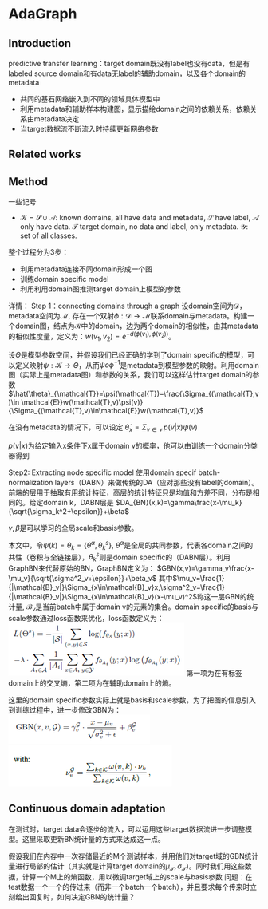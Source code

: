 # AdaGraph

## Introduction
predictive transfer learning：target domain既没有label也没有data，但是有labeled source domain和有data无label的辅助domain，以及各个domain的metadata

- 共同的基石网络嵌入到不同的领域具体模型中
- 利用metadata和辅助样本构建图，显示描绘domain之间的依赖关系，依赖关系由metadata决定
- 当target数据流不断流入时持续更新网络参数
## Related works

## Method
一些记号
- $\mathcal{K}=\mathcal{S}\cup\mathcal{A}$: known domains, all have data and metadata, $\mathcal{S}$ have label, $\mathcal{A}$ only have data. $\mathcal{T}$ target domain, no data and label, only metadata. $\mathcal{Y}$: set of all classes.

整个过程分为3步：
- 利用metadata连接不同domain形成一个图
- 训练domain specific model
- 利用利用domain图推测target domain上模型的参数


详情：
Step 1：connecting domains through a graph
设domain空间为$\mathcal{D}$，metadata空间为$\mathcal{M}$, 存在一个双射$\phi:\mathcal{D}\rightarrow\mathcal{M}$联系domain与metadata。构建一个domain图，结点为$\mathcal{K}$中的domain，边为两个domain的相似性，由其metadata的相似性度量，定义为：$w(v_1,v_2)=e^{-d(\phi(v_1),\phi(v_2))}$。

设$\Theta$是模型参数空间，并假设我们已经正确的学到了domain specific的模型，可以定义映射$\psi:\mathcal{K}\rightarrow\Theta$，从而$\psi o \phi^{-1}$是metadata到模型参数的映射。利用domain图（实际上是metadata图）和参数的关系，我们可以这样估计target domain的参数
$\hat{\theta}_{\mathcal{T}}=\psi(\mathcal{T})=\frac{\Sigma_{(\mathcal{T},v)\in \mathcal{E}}w(\mathcal{T},v)\psi(v)}{\Sigma_{(\mathcal{T},v)\in\mathcal{E}}w(\mathcal{T},v)}$

在没有metadata的情况下，可以设定
$\hat{\theta}_x=\Sigma_{v\in\mathcal{V}}p(v|x)\psi(v)$

$p(v|x)$为给定输入x条件下x属于domain v的概率，他可以由训练一个domain分类器得到

Step2: Extracting node specific model
使用domain specif batch-normalization layers（DABN）来做传统的DA（应对那些没有label的domain）。前端的层用于抽取有用统计特征，高层的统计特征只是均值和方差不同，分布是相同的。给定domain k，DABN层是
$DA_{BN}(x,k)=\gamma\frac{x-\mu_k}{\sqrt{\sigma_k^2+\epsilon}}+\beta$

$\gamma,\beta$是可以学习的全局scale和basis参数。

本文中，令$\psi(k)=\theta_k=\{\theta^{\alpha},\theta^s_k\}$, $\theta^{\alpha}$是全局的共同参数，代表各domain之间的共性（卷积与全链接层），$\theta^s_k$则是domain specific的（DABN层）。利用GraphBN来代替原始的BN，GraphBN定义为：
$GBN(x,v)=\gamma_v\frac{x-\mu_v}{\sqrt{\sigma^2_v+\epsilon}}+\beta_v$
其中$\mu_v=\frac{1}{|\mathcal{B}_v|}\Sigma_{x\in\mathcal{B}_v}x,\sigma^2_v=\frac{1}{|\mathcal{B}_v|}\Sigma_{x\in\mathcal{B}_v}(x-\mu_v)^2$称这一层GBN的统计量, $\mathcal{B}_v$是当前batch中属于domain v的元素的集合。domain specific的basis与scale参数通过loss函数来优化，loss函数定义为：
![Alt text|center](./src/AdaGraph/1554550473261.png)
第一项为在有标签domain上的交叉熵，第二项为在辅助domain上的熵。

这里的domain specific参数实际上就是basis和scale参数，为了把图的信息引入到训练过程中，进一步修改GBN为：
![Alt text|center](./src/AdaGraph/1554551440101.png)
![Alt text|center](./src/AdaGraph/1554551447212.png)

## Continuous domain adaptation
在测试时，target data会逐步的流入，可以运用这些target数据流进一步调整模型。这里采取更新BN统计量的方式来达成这一点。

假设我们在内存中一次存储最近的M个测试样本，并用他们对target域的GBN统计量进行局部的估计（其实就是计算target domain的$\mu_{\mathcal{T}},\sigma_{\mathcal{T}}$)。同时我们用这些数据，计算一个M上的熵函数，用以微调target域上的scale与basis参数
问题：在test数据一个一个的传过来（而非一个batch一个batch），并且要求每个传来时立刻给出回复时，如何决定GBN的统计量？

